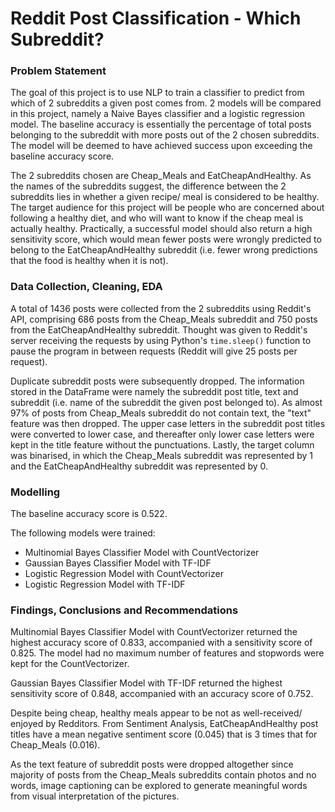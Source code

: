 # Reddit Post Classification - Which Subreddit?

### Problem Statement

The goal of this project is to use NLP to train a classifier to predict from which of 2 subreddits a given post comes from. 2 models will be compared in this project, namely a Naive Bayes classifier and a logistic regression model. The baseline accuracy is essentially the percentage of total posts belonging to the subreddit with more posts out of the 2 chosen subreddits. The model will be deemed to have achieved success upon exceeding the baseline accuracy score. 

The 2 subreddits chosen are Cheap_Meals and EatCheapAndHealthy. As the names of the subreddits suggest, the difference between the 2 subreddits lies in whether a given recipe/ meal is considered to be healthy. The target audience for this project will be people who are concerned about following a healthy diet, and who will want to know if the cheap meal is actually healthy. Practically, a successful model should also return a high sensitivity score, which would mean fewer posts were wrongly predicted to belong to the EatCheapAndHealthy subreddit (i.e. fewer wrong predictions that the food is healthy when it is not).


### Data Collection, Cleaning, EDA

A total of 1436 posts were collected from the 2 subreddits using Reddit's API, comprising 686 posts from the Cheap_Meals subreddit and 750 posts from the EatCheapAndHealthy subreddit. Thought was given to Reddit's server receiving the requests by using Python's `time.sleep()` function to pause the program in between requests (Reddit will give 25 posts per request).

Duplicate subreddit posts were subsequently dropped. The information stored in the DataFrame were namely the subreddit post title, text and subreddit (i.e. name of the subreddit the given post belonged to). As almost 97% of posts from Cheap_Meals subreddit do not contain text, the "text" feature was then dropped. The upper case letters in the subreddit post titles were converted to lower case, and thereafter only lower case letters were kept in the title feature without the punctuations. Lastly, the target column was binarised, in which the Cheap_Meals subreddit was represented by 1 and the EatCheapAndHealthy subreddit was represented by 0.


### Modelling

The baseline accuracy score is 0.522.

The following models were trained:
* Multinomial Bayes Classifier Model with CountVectorizer
* Gaussian Bayes Classifier Model with TF-IDF
* Logistic Regression Model with CountVectorizer
* Logistic Regression Model with TF-IDF


### Findings, Conclusions and Recommendations

Multinomial Bayes Classifier Model with CountVectorizer returned the highest accuracy score of 0.833, accompanied with a sensitivity score of 0.825. The model had no maximum number of features and stopwords were kept for the CountVectorizer.

Gaussian Bayes Classifier Model with TF-IDF returned the highest sensitivity score of 0.848, accompanied with an accuracy score of 0.752.

Despite being cheap, healthy meals appear to be not as well-received/ enjoyed by Redditors. From Sentiment Analysis, EatCheapAndHealthy post titles have a mean negative sentiment score (0.045) that is 3 times that for Cheap_Meals (0.016).

As the text feature of subreddit posts were dropped altogether since majority of posts from the Cheap_Meals subreddits contain photos and no words, image captioning can be explored to generate meaningful words from visual interpretation of the pictures.
